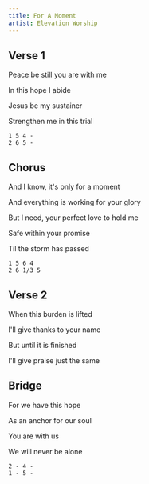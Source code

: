 ```yaml
---
title: For A Moment
artist: Elevation Worship
---
```


## Verse 1

Peace be still you are with me

In this hope I abide

Jesus be my sustainer

Strengthen me in this trial

```
1 5 4 -
2 6 5 -
```



## Chorus

And I know, it's only for a moment

And everything is working for your glory

But I need, your perfect love to hold me

Safe within your promise

Til the storm has passed

```
1 5 6 4
2 6 1/3 5
```



## Verse 2

When this burden is lifted

I'll give thanks to your name

But until it is finished

I'll give praise just the same

## Bridge

For we have this hope

As an anchor for our soul

You are with us

We will never be alone

```
2 - 4 -
1 - 5 -
```

